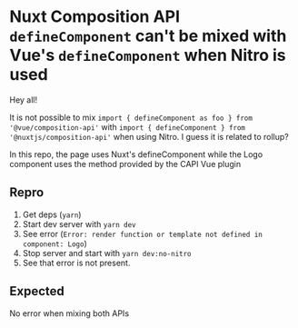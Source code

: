 # Nuxt Composition API `defineComponent` can't be mixed with Vue's `defineComponent` when Nitro is used

Hey all!

It is not possible to mix `import { defineComponent as foo } from '@vue/composition-api'` with `import { defineComponent } from '@nuxtjs/composition-api'`
when using Nitro. I guess it is related to rollup?

In this repo, the page uses Nuxt's defineComponent while the Logo component uses the method provided by the CAPI Vue plugin 

## Repro

1. Get deps (`yarn`)
2. Start dev server with `yarn dev`
3. See error (`Error: render function or template not defined in component: Logo`)
4. Stop server and start with `yarn dev:no-nitro`
5. See that error is not present.

## Expected

No error when mixing both APIs
